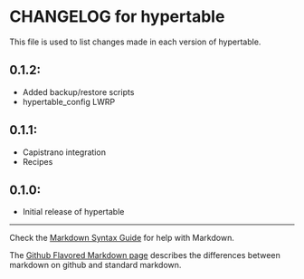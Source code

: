# CHANGELOG for hypertable

This file is used to list changes made in each version of hypertable.

## 0.1.2:

* Added backup/restore scripts
* hypertable\_config LWRP

## 0.1.1:

* Capistrano integration
* Recipes

## 0.1.0:

* Initial release of hypertable

- - -
Check the [Markdown Syntax Guide](http://daringfireball.net/projects/markdown/syntax) for help with Markdown.

The [Github Flavored Markdown page](http://github.github.com/github-flavored-markdown/) describes the differences between markdown on github and standard markdown.
